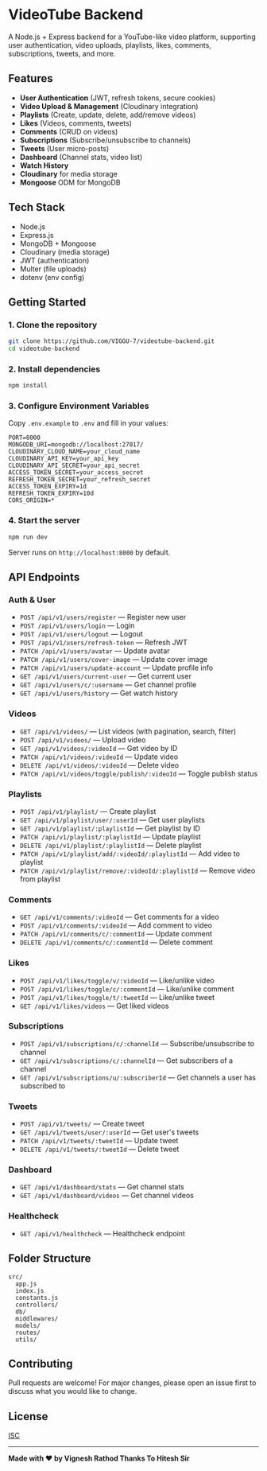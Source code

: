 # VideoTube Backend

A Node.js + Express backend for a YouTube-like video platform, supporting user authentication, video uploads, playlists, likes, comments, subscriptions, tweets, and more.

## Features

- **User Authentication** (JWT, refresh tokens, secure cookies)
- **Video Upload & Management** (Cloudinary integration)
- **Playlists** (Create, update, delete, add/remove videos)
- **Likes** (Videos, comments, tweets)
- **Comments** (CRUD on videos)
- **Subscriptions** (Subscribe/unsubscribe to channels)
- **Tweets** (User micro-posts)
- **Dashboard** (Channel stats, video list)
- **Watch History**
- **Cloudinary** for media storage
- **Mongoose** ODM for MongoDB

## Tech Stack

- Node.js
- Express.js
- MongoDB + Mongoose
- Cloudinary (media storage)
- JWT (authentication)
- Multer (file uploads)
- dotenv (env config)

## Getting Started

### 1. Clone the repository

```bash
git clone https://github.com/VIGGU-7/videotube-backend.git
cd videotube-backend
```

### 2. Install dependencies

```bash
npm install
```

### 3. Configure Environment Variables

Copy `.env.example` to `.env` and fill in your values:

```env
PORT=8000
MONGODB_URI=mongodb://localhost:27017/
CLOUDINARY_CLOUD_NAME=your_cloud_name
CLOUDINARY_API_KEY=your_api_key
CLOUDINARY_API_SECRET=your_api_secret
ACCESS_TOKEN_SECRET=your_access_secret
REFRESH_TOKEN_SECRET=your_refresh_secret
ACCESS_TOKEN_EXPIRY=1d
REFRESH_TOKEN_EXPIRY=10d
CORS_ORIGIN=*
```

### 4. Start the server

```bash
npm run dev
```

Server runs on `http://localhost:8000` by default.

## API Endpoints

### Auth & User

- `POST /api/v1/users/register` — Register new user
- `POST /api/v1/users/login` — Login
- `POST /api/v1/users/logout` — Logout
- `POST /api/v1/users/refresh-token` — Refresh JWT
- `PATCH /api/v1/users/avatar` — Update avatar
- `PATCH /api/v1/users/cover-image` — Update cover image
- `PATCH /api/v1/users/update-account` — Update profile info
- `GET /api/v1/users/current-user` — Get current user
- `GET /api/v1/users/c/:username` — Get channel profile
- `GET /api/v1/users/history` — Get watch history

### Videos

- `GET /api/v1/videos/` — List videos (with pagination, search, filter)
- `POST /api/v1/videos/` — Upload video
- `GET /api/v1/videos/:videoId` — Get video by ID
- `PATCH /api/v1/videos/:videoId` — Update video
- `DELETE /api/v1/videos/:videoId` — Delete video
- `PATCH /api/v1/videos/toggle/publish/:videoId` — Toggle publish status

### Playlists

- `POST /api/v1/playlist/` — Create playlist
- `GET /api/v1/playlist/user/:userId` — Get user playlists
- `GET /api/v1/playlist/:playlistId` — Get playlist by ID
- `PATCH /api/v1/playlist/:playlistId` — Update playlist
- `DELETE /api/v1/playlist/:playlistId` — Delete playlist
- `PATCH /api/v1/playlist/add/:videoId/:playlistId` — Add video to playlist
- `PATCH /api/v1/playlist/remove/:videoId/:playlistId` — Remove video from playlist

### Comments

- `GET /api/v1/comments/:videoId` — Get comments for a video
- `POST /api/v1/comments/:videoId` — Add comment to video
- `PATCH /api/v1/comments/c/:commentId` — Update comment
- `DELETE /api/v1/comments/c/:commentId` — Delete comment

### Likes

- `POST /api/v1/likes/toggle/v/:videoId` — Like/unlike video
- `POST /api/v1/likes/toggle/c/:commentId` — Like/unlike comment
- `POST /api/v1/likes/toggle/t/:tweetId` — Like/unlike tweet
- `GET /api/v1/likes/videos` — Get liked videos

### Subscriptions

- `POST /api/v1/subscriptions/c/:channelId` — Subscribe/unsubscribe to channel
- `GET /api/v1/subscriptions/c/:channelId` — Get subscribers of a channel
- `GET /api/v1/subscriptions/u/:subscriberId` — Get channels a user has subscribed to

### Tweets

- `POST /api/v1/tweets/` — Create tweet
- `GET /api/v1/tweets/user/:userId` — Get user's tweets
- `PATCH /api/v1/tweets/:tweetId` — Update tweet
- `DELETE /api/v1/tweets/:tweetId` — Delete tweet

### Dashboard

- `GET /api/v1/dashboard/stats` — Get channel stats
- `GET /api/v1/dashboard/videos` — Get channel videos

### Healthcheck

- `GET /api/v1/healthcheck` — Healthcheck endpoint

## Folder Structure

```
src/
  app.js
  index.js
  constants.js
  controllers/
  db/
  middlewares/
  models/
  routes/
  utils/
```

## Contributing

Pull requests are welcome! For major changes, please open an issue first to discuss what you would like to change.

## License

[ISC](LICENSE)

---

**Made with ❤️ by Vignesh Rathod Thanks To Hitesh Sir**

